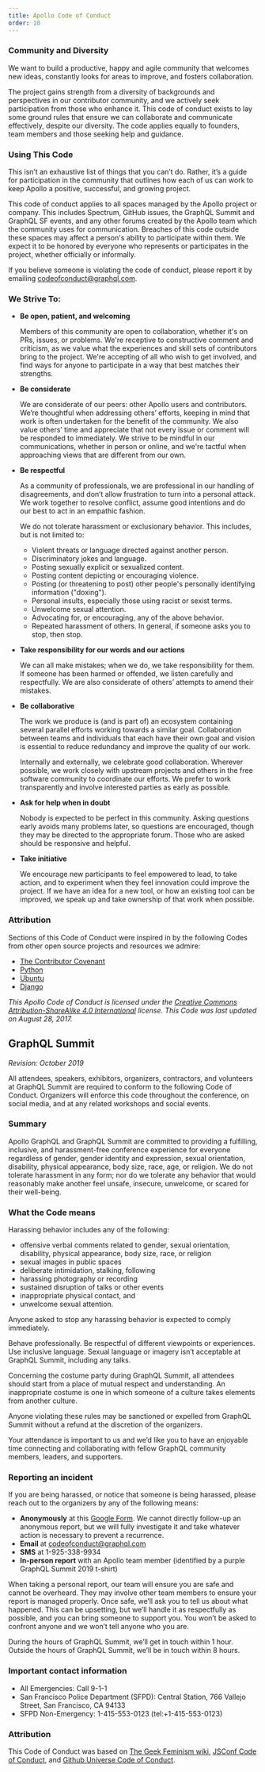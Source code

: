 ```yaml
---
title: Apollo Code of Conduct
order: 10
---
```

### Community and Diversity

We want to build a productive, happy and agile community that welcomes new ideas, constantly looks for areas to improve, and fosters collaboration. 

The project gains strength from a diversity of backgrounds and perspectives in our contributor community, and we actively seek participation from those who enhance it. This code of conduct exists to lay some ground rules that ensure we can collaborate and communicate effectively, despite our diversity. The code applies equally to founders, team members and those seeking help and guidance.

### Using This Code

This isn’t an exhaustive list of things that you can’t do. Rather, it’s a guide for participation in the community that outlines how each of us can work to keep Apollo a positive, successful, and growing project. 

This code of conduct applies to all spaces managed by the Apollo project or company. This includes Spectrum, GitHub issues, the GraphQL Summit and GraphQL SF events, and any other forums created by the Apollo team which the community uses for communication. Breaches of this code outside these spaces may affect a person's ability to participate within them. We expect it to be honored by everyone who represents or participates in the project, whether officially or informally.

If you believe someone is violating the code of conduct, please report it by emailing [codeofconduct@graphql.com](mailto:codeofconduct@graphql.com). 

### We Strive To:

- **Be open, patient, and welcoming**

    Members of this community are open to collaboration, whether it's on PRs, issues, or problems. We're receptive to constructive comment and criticism, as we value what the experiences and skill sets of contributors bring to the project. We're accepting of all who wish to get involved, and find ways for anyone to participate in a way that best matches their strengths.
  
- **Be considerate**

    We are considerate of our peers: other Apollo users and contributors. We’re thoughtful when addressing others’ efforts, keeping in mind that work is often undertaken for the benefit of the community. We also value others’ time and appreciate that not every issue or comment will be responded to immediately. We strive to be mindful in our communications, whether in person or online, and we're tactful when approaching views that are different from our own.
    
- **Be respectful**

    As a community of professionals, we are professional in our handling of disagreements, and don’t allow frustration to turn into a personal attack. We work together to resolve conflict, assume good intentions and do our best to act in an empathic fashion. 

    We do not tolerate harassment or exclusionary behavior. This includes, but is not limited to:
  - Violent threats or language directed against another person.
  - Discriminatory jokes and language.
  - Posting sexually explicit or sexualized content.
  - Posting content depicting or encouraging violence. 
  - Posting (or threatening to post) other people's personally identifying information ("doxing").
  - Personal insults, especially those using racist or sexist terms.
  - Unwelcome sexual attention.
  - Advocating for, or encouraging, any of the above behavior.
  - Repeated harassment of others. In general, if someone asks you to stop, then stop.
  
- **Take responsibility for our words and our actions**

    We can all make mistakes; when we do, we take responsibility for them. If someone has been harmed or offended, we listen carefully and respectfully. We are also considerate of others’ attempts to amend their mistakes.
    
- **Be collaborative**  

    The work we produce is (and is part of) an ecosystem containing several parallel efforts working towards a similar goal. Collaboration between teams and individuals that each have their own goal and vision is essential to reduce redundancy and improve the quality of our work. 
    
    Internally and externally, we celebrate good collaboration. Wherever possible, we work closely with upstream projects and others in the free software community to coordinate our efforts. We prefer to work transparently and involve interested parties as early as possible.
    
- **Ask for help when in doubt**

    Nobody is expected to be perfect in this community. Asking questions early avoids many problems later, so questions are encouraged, though they may be directed to the appropriate forum. Those who are asked should be responsive and helpful.
    
- **Take initiative** 

    We encourage new participants to feel empowered to lead, to take action, and to experiment when they feel innovation could improve the project. If we have an idea for a new tool, or how an existing tool can be improved, we speak up and take ownership of that work when possible. 
    
### Attribution

Sections of this Code of Conduct were inspired in by the following Codes from other open source projects and resources we admire:  

- [The Contributor Covenant](http://contributor-covenant.org/version/1/4/)
- [Python](https://www.python.org/psf/codeofconduct/)
- [Ubuntu](http://www.ubuntu.com/about/about-ubuntu/conduct)
- [Django](https://www.djangoproject.com/conduct/)

*This Apollo Code of Conduct is licensed under the [Creative Commons Attribution-ShareAlike 4.0 International](https://creativecommons.org/licenses/by-sa/4.0/) license. This Code was last updated on August 28, 2017.* 

## GraphQL Summit

*Revision: October 2019*

All attendees, speakers, exhibitors, organizers, contractors, and volunteers at GraphQL Summit are required to conform to the following Code of Conduct. Organizers will enforce this code throughout the conference, on social media, and at any related workshops and social events.

### Summary

Apollo GraphQL and GraphQL Summit are committed to providing a fulfilling, inclusive, and harassment-free conference experience for everyone regardless of gender, gender identity and expression, sexual orientation, disability, physical appearance, body size, race, age, or religion. We do not tolerate harassment in any form; nor do we tolerate any behavior that would reasonably make another feel unsafe, insecure, unwelcome, or scared for their well-being. 

### What the Code means

Harassing behavior includes any of the following: 

* offensive verbal comments related to gender, sexual orientation, disability, physical appearance, body size, race, or religion
* sexual images in public spaces
* deliberate intimidation, stalking, following
* harassing photography or recording
* sustained disruption of talks or other events
* inappropriate physical contact, and 
* unwelcome sexual attention.

Anyone asked to stop any harassing behavior is expected to comply immediately.

Behave professionally. Be respectful of different viewpoints or experiences. Use inclusive language. Sexual language or imagery isn’t acceptable at GraphQL Summit, including any talks.

Concerning the costume party during GraphQL Summit, all attendees should start from a place of mutual respect and understanding. An inappropriate costume is one in which someone of a culture takes elements from another culture.

Anyone violating these rules may be sanctioned or expelled from GraphQL Summit without a refund at the discretion of the organizers.

Your attendance is important to us and we’d like you to have an enjoyable time connecting and collaborating with fellow GraphQL community members, leaders, and supporters.

### Reporting an incident

If you are being harassed, or notice that someone is being harassed, please reach out to the organizers by any of the following means:

* **Anonymously** at this [Google Form](https://forms.gle/9fu3qJXBRJSpqE9M9). We cannot directly follow-up an anonymous report, but we will fully investigate it and take whatever action is necessary to prevent a recurrence.
* **Email** at [codeofconduct@graphql.com](mailto:codeofconduct@graphql.com)
* **SMS** at 1-925-338-9934
* **In-person report** with an Apollo team member (identified by a purple GraphQL Summit 2019 t-shirt)

When taking a personal report, our team will ensure you are safe and cannot be overheard. They may involve other team members to ensure your report is managed properly. Once safe, we’ll ask you to tell us about what happened. This can be upsetting, but we’ll handle it as respectfully as possible, and you can bring someone to support you. You won’t be asked to confront anyone and we won’t tell anyone who you are.

During the hours of GraphQL Summit, we’ll get in touch within 1 hour. Outside the hours of GraphQL Summit, we’ll be in touch within 8 hours.

### Important contact information

* All Emergencies:  Call 9-1-1
* San Francisco Police Department (SFPD):  Central Station, 766 Vallejo Street, San Francisco, CA 94133
* SFPD Non-Emergency:  1-415-553-0123 (tel:+1-415-553-0123)

### Attribution

This Code of Conduct was based on [The Geek Feminism wiki](http://geekfeminism.wikia.com/wiki/Conference_anti-harassment/Policy), [JSConf Code of Conduct](http://jsconf.com/codeofconduct.html), and [Github Universe Code of Conduct](https://githubuniverse.com/code-of-conduct/). 
